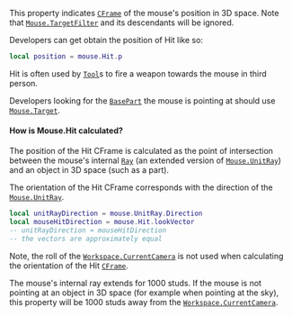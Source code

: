 This property indicates [`CFrame`](https://create.roblox.com/docs/reference/engine/datatypes/CFrame) of the mouse's position in 3D
space. Note that [`Mouse.TargetFilter`](https://create.roblox.com/docs/reference/engine/classes/Mouse#TargetFilter) and its descendants will be
ignored.

Developers can get obtain the position of Hit like so:
```lua
local position = mouse.Hit.p
```

Hit is often used by [`Tool`](https://create.roblox.com/docs/reference/engine/classes/Tool)s to fire a weapon towards the mouse in
third person.

Developers looking for the [`BasePart`](https://create.roblox.com/docs/reference/engine/classes/BasePart) the mouse is pointing at
should use [`Mouse.Target`](https://create.roblox.com/docs/reference/engine/classes/Mouse#Target).
#### How is Mouse.Hit calculated?

The position of the Hit CFrame is calculated as the point of intersection
between the mouse's internal [`Ray`](https://create.roblox.com/docs/reference/engine/datatypes/Ray) (an extended version of
[`Mouse.UnitRay`](https://create.roblox.com/docs/reference/engine/classes/Mouse#UnitRay)) and an object in 3D space (such as a part).

The orientation of the Hit CFrame corresponds with the direction of the
[`Mouse.UnitRay`](https://create.roblox.com/docs/reference/engine/classes/Mouse#UnitRay).
```lua
local unitRayDirection = mouse.UnitRay.Direction
local mouseHitDirection = mouse.Hit.lookVector
-- unitRayDirection ≈ mouseHitDirection
-- the vectors are approximately equal
```

Note, the roll of the [`Workspace.CurrentCamera`](https://create.roblox.com/docs/reference/engine/classes/Workspace#CurrentCamera) is not used when
calculating the orientation of the Hit [`CFrame`](https://create.roblox.com/docs/reference/engine/datatypes/CFrame).

The mouse's internal ray extends for 1000 studs. If the mouse is not
pointing at an object in 3D space (for example when pointing at the sky),
this property will be 1000 studs away from the
[`Workspace.CurrentCamera`](https://create.roblox.com/docs/reference/engine/classes/Workspace#CurrentCamera).